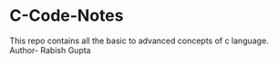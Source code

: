 # C-Code-Notes
This repo contains all the basic to advanced concepts of c language.
<br>
Author- Rabish Gupta
